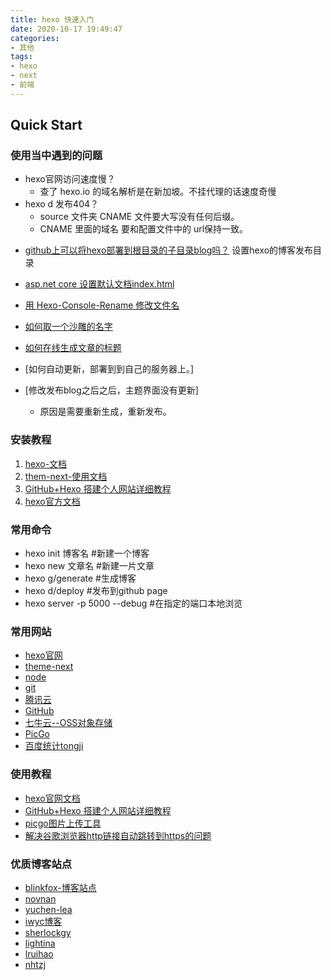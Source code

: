 ```yaml
---
title: hexo 快速入门
date: 2020-10-17 19:49:47
categories: 
- 其他
tags:
- hexo
- next
- 前端
---
```


## Quick Start

### 使用当中遇到的问题
- hexo官网访问速度慢？
    - 查了 hexo.io 的域名解析是在新加坡。不挂代理的话速度奇慢
- hexo d 发布404？
    - source 文件夹 CNAME 文件要大写没有任何后缀。
    - CNAME 里面的域名 要和配置文件中的 url保持一致。
<!-- more -->
- [github上可以将hexo部署到根目录的子目录blog吗？](https://segmentfault.com/q/1010000004341546) 设置hexo的博客发布目录
- [asp.net core 设置默认文档index.html](https://www.cnblogs.com/bangle/p/11481904.html)

- [用 Hexo-Console-Rename 修改文件名](https://roro4ever.github.io/2019/11/28/%E7%94%A8-hexo-console-rename-%E4%BF%AE%E6%94%B9%E6%96%87%E4%BB%B6%E5%90%8D/%E7%94%A8-hexo-console-rename-%E4%BF%AE%E6%94%B9%E6%96%87%E4%BB%B6%E5%90%8D/)
- [如何取一个沙雕的名字](https://www.zhihu.com/question/340847881/answer/975410254)
- [如何在线生成文章的标题]()
- [如何自动更新，部署到到自己的服务器上。]
- [修改发布blog之后之后，主题界面没有更新]
    - 原因是需要重新生成，重新发布。

### 安装教程
1. [hexo-文档](https://hexo.io/zh-cn/docs/)
2. [them-next-使用文档](https://theme-next.iissnan.com/getting-started.html)
3. [GitHub+Hexo 搭建个人网站详细教程](https://zhuanlan.zhihu.com/p/26625249)
4. [hexo官方文档](https://hexo.io/zh-cn/docs/)

<!--more-->
### 常用命令
- hexo init 博客名   #新建一个博客
- hexo new 文章名   #新建一片文章
- hexo g/generate   #生成博客
- hexo d/deploy     #发布到github page
- hexo server -p 5000 --debug #在指定的端口本地浏览

### 常用网站
- [hexo官网](https://hexo.io/zh-cn/)
- [theme-next](https://theme-next.iissnan.com/)
- [node](https://nodejs.org/en/)
- [git](https://git-scm.com/)
- [腾讯云](https://cloud.tencent.com/)
- [GitHub](https://github.com/AllenHongjun/AllenHongjun.github.io)
- [七牛云--OSS对象存储](https://www.qiniu.com/)
- [PicGo](https://molunerfinn.com/PicGo/)
- [百度统计tongji](https://tongji.baidu.com/web/25068974/welcome/login)

### 使用教程
- [hexo官网文档](https://hexo.io/zh-cn/docs/)
- [GitHub+Hexo 搭建个人网站详细教程](https://zhuanlan.zhihu.com/p/26625249)
- [picgo图片上传工具](https://picgo.github.io/PicGo-Doc/zh/guide/#%E5%90%AC%E8%AF%B4%E4%BD%A0%E4%B9%9F%E6%83%B3%E7%94%A8picgo)
- [解决谷歌浏览器http链接自动跳转到https的问题](https://blog.csdn.net/muzidigbig/article/details/106137570)

### 优质博客站点
- [blinkfox-博客站点](http://blinkfox.com/about)
- [novnan](https://novnan.github.io/)
- [yuchen-lea](https://yuchen-lea.github.io/)
- [iwyc博客](https://blog.iwyc.cn/)
- [sherlockgy](https://sherlockgy.github.io/)
- [lightina](https://blog.lightina.cn/)
- [lruihao](https://lruihao.cn/docs/)
- [nhtzj](https://www.nhtzj.com/)

